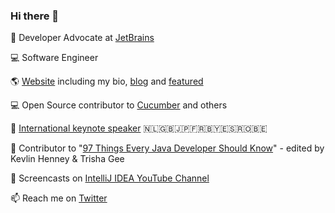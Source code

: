 ### Hi there 👋

🥑 Developer Advocate at [JetBrains](https://github.com/JetBrains)

💻 Software Engineer

🌎 [Website](https://maritvandijk.com/) including my bio, [blog](https://maritvandijk.com/blog/) and [featured](https://maritvandijk.com/featured/)

💻 Open Source contributor to [Cucumber](https://github.com/cucumber) and others

🎤 [International keynote speaker](https://maritvandijk.com/events/) 🇳🇱🇬🇧🇯🇵🇫🇷🇧🇾🇪🇸🇷🇴🇧🇪

📕 Contributor to "[97 Things Every Java Developer Should Know](https://www.oreilly.com/library/view/97-things-every/9781491952689/)" - edited by Kevlin Henney & Trisha Gee

🎥 Screencasts on [IntelliJ IDEA YouTube Channel](https://www.youtube.com/c/intellijidea)

📫 Reach me on [Twitter](https://twitter.com/MaritvanDijk77)
